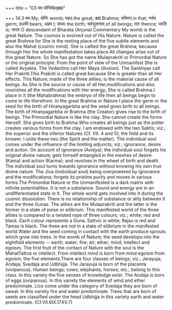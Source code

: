 +++
title = "03 मम योनिर्महद्ब्रह्म"

+++
14.3 मम My; योनिः womb; महत् the great; ब्रह्म Brahma; तस्मिन् in that;
गर्भम् germ; दधामि bears; अहम I; संभवः the birth; सर्वभूतानाम् of all
beings; ततः thence; भवति is; भारत O descendant of Bharata
(Arjuna).Commentary My womb is the great Nature. The cosmos is evolved
out of His Nature. Nature is called the great Brahma for She is the
resting place of the five subtle elements and also the Mahat (cosmic
mind). She is callled the great Brahma; because through Her the whole
manifestation takes place.All changes arise out of this great Nature. So
She has got the name Mulaprakriti or Primordial Nature or the original
principle. From the point of view of the Unmanifest She is called
Avyakta. The Vedantins call Her Maya (illusion). The Sankhyas call Her
Prakriti.This Prakriti is called great because She is greater than all
Her effects. This Nature; made of the three alities; is the material
cause of all beings. As She is the source or cause of all
Her,modifications and also nourishes all the modifications with Her
energy; She is called Brahma.I place in it (the Mahabrahma) the embryo
of life then all beings begin to come to life therefrom. In the great
Brahma or Nature I place the germ or the seed for the birth of
Hiranyagarbha and the seed gives birth to all beings. The birth of
Hiranyagarbha or Brahma (the Creator) gives rise to the birth of beings.
The Primordial Nature is like the clay. She cannot create the forms
Herself. She gives birth to Brahma Who creates all beings just as the
potter creates various forms from the clay. I am endowed with the two
Saktis; viz.; the superior and the inferior Natures (Cf. VII. 4 and 5);
the field and its knower. I unite these two (the Spirit and the matter).
The individual soul comes under the influence of the limiting adjuncts;
viz.; ignorance; desire and action. On account of ignorance (Avidya);
the individual soul forgets his original divine nature; gets himself
entangled in the meshes of desire (Kama) and action (Karma); and
revolves in the wheel of birth and death. The individual soul turns
towards ignorance without knowing his own true divine nature. The Jiva
(individual soul) being overpowered by ignorance and the modifications;
forgets its pristine purity and moves in various forms.The Primordial
Nature or the Unmanifested is a dark matrix with infinite
potentialities. It is not a substance. Sound and energy are in an
undifferentiated state in It. The whole world gets involved into It
during the cosmic dissolution. There is no relationship of substance or
ality between It and the three Gunas. The alities are the Mulaprakriti
and the latter is the former in a state of poise or eilibrium. This
manifested world of the three alities is compared to a twisted rope of
three colours; viz.; white; red and black. Each colour represents a
Guna. Sattvic is white; Rajas is red and Tamas is black. The three are
not in a state of eilibrium in the manifested world.Water and the seed
coming in contact with the earth produce sprouts which grow into trees.
In the womb of Nature; the seed develops into the eightfold elements --
earth; water; fire; air; ether; mind; intellect and egoism. The first
fruit of the contact of Nature with the soul is the MahatTattva or
intellect. From intellect mind is born from mind egoism from egoism; the
five elements.There are four classes of beings; viz.; Jarayuja; Andaja;
Svedaja and Udbhijja. The Jarayuja is born of the placenta (viviparous).
Human beings; cows; elephants; horses; etc.; belong to this class. In
this variety the five senses of knowledge exist. The Andaja is born of
eggs (oviparous). In this variety the elements of wind and ether
predominate. Lice come under the category of Svedaja they are born of
sweat. In this variety fire and water predominate. Trees that are born
of seeds are classified under the head Udbhijja in this variety earth
and water predominate. (Cf.VII.6IX.17XV.7)
